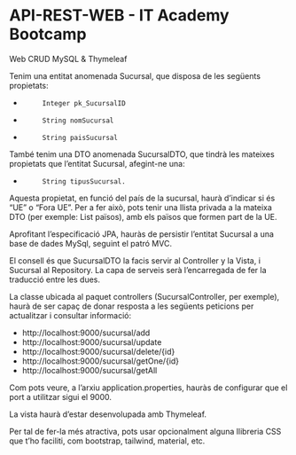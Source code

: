 # API-REST-WEB - IT Academy Bootcamp
Web CRUD MySQL &amp; Thymeleaf

Tenim una entitat anomenada Sucursal, que disposa de les següents propietats:

-          Integer pk_SucursalID
-          String nomSucursal
-          String paisSucursal

També tenim una DTO anomenada SucursalDTO, que tindrà les mateixes propietats que l’entitat Sucursal, afegint-ne una:

-          String tipusSucursal.

Aquesta propietat, en funció del país de la sucursal, haurà d’indicar si és “UE” o “Fora UE”. Per a fer això, pots tenir una llista privada a la mateixa DTO (per exemple: List<String> països), amb els països que formen part de la UE.

Aprofitant l’especificació JPA, hauràs de persistir l’entitat Sucursal a una base de dades MySql, seguint el patró MVC.

El consell és que SucursalDTO la facis servir al Controller y la Vista, i Sucursal al Repository. La capa de serveis serà l’encarregada de fer la traducció entre les dues.

La classe ubicada al paquet controllers (SucursalController, per exemple), haurà de ser capaç de donar resposta a les següents peticions per actualitzar i consultar informació:

- http://localhost:9000/sucursal/add
- http://localhost:9000/sucursal/update
- http://localhost:9000/sucursal/delete/{id}
- http://localhost:9000/sucursal/getOne/{id}
- http://localhost:9000/sucursal/getAll

Com pots veure, a l’arxiu application.properties, hauràs de configurar que el port a utilitzar sigui el 9000.

La vista haurà d’estar desenvolupada amb Thymeleaf.

Per tal de fer-la més atractiva, pots usar opcionalment alguna llibreria CSS que t’ho faciliti, com bootstrap, tailwind, material, etc.
